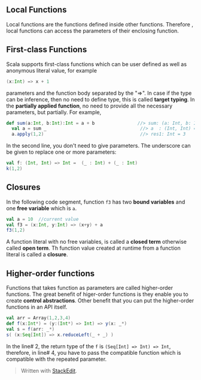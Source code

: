 

## Local Functions
Local functions are the functions defined inside other functions. Therefore , local functions can access the parameters of their enclosing function.
## First-class Functions
Scala supports first-class functions which can be user defined as well as anonymous literal value, for example
```scala
(x:Int) => x + 1
```
parameters and the function body separated by the "=>". In case if the type can be inference, then no need to define type, this is called **target typing**.
In the **partially applied function**,  no need to provide all the necessary parameters, but partially. For example,
```scala
def sum(a:Int, b:Int):Int = a + b                //> sum: (a: Int, b: Int)Int
  val a = sum _                                   //> a  : (Int, Int) => Int = ex3$$$Lambda$9/1209271652@58ceff1
  a.apply(1,2)                                    //> res1: Int = 3
```
In the second line, you don't need to give parameters. The underscore can be given to replace one or more parameters:
```scala
val f: (Int, Int) => Int =  (_ : Int) + (_ : Int)
k(1,2)
```

## Closures
In the following code segment, function `f3` has two **bound variables** and one **free variable** which is `a`.
```scala
val a = 10  //current value
val f3 = (x:Int, y:Int) => (x+y) + a  
f3(1,2)
```
A function literal with no free variables, is called a **closed term** otherwise called **open term**. Th function value created at runtime from a function literal is called a **closure**.

## Higher-order functions
Functions that takes function as parameters are called higher-order functions. The great benefit of higer-order functions is they enable you to create **control abstractions**. Other benefit that you can put the higher-order functions in an API itself.

```scala
val arr = Array(1,2,3,4)  
def f(x:Int*) = (y:(Int*) => Int) => y(x: _*)  
val s = f(arr: _*)  
s( (x:Seq[Int]) => x.reduceLeft(_ + _) )
```

In the line# 2, the return type of the `f` is `(Seq[Int] => Int) => Int`, therefore, in line# 4, you have to pass the compatible function which is compatible with the repeated parameter.
> Written with [StackEdit](https://stackedit.io/).
<!--stackedit_data:
eyJoaXN0b3J5IjpbLTg0MzQ0MDQ2OSwtMTcwNzQwMTEyNywxND
A5ODM3MjkxLDE5NjY4NzI0NjMsLTc4MzY5ODU4MywyODIzMDY3
MzMsMTMxMjI4ODU3NywxOTk3MDk0NjQzLC0zNzE3NTAwMDQsLT
E5ODg3NjAyMjQsODI5NjAxNTgxLC0xMTI5NTk4NDY1XX0=
-->